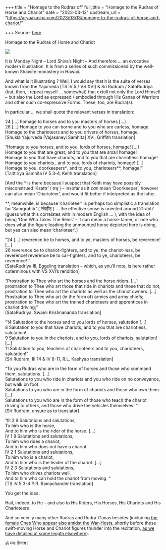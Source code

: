 +++
title = "Homage to the Rudras of"
full_title = "Homage to the Rudras of Horse and Chariot"
date = "2023-03-13"
upstream_url = "https://aryaakasha.com/2023/03/13/homage-to-the-rudras-of-horse-and-chariot/"

+++
Source: [here](https://aryaakasha.com/2023/03/13/homage-to-the-rudras-of-horse-and-chariot/).

Homage to the Rudras of Horse and Chariot

![](https://aryaakasha.files.wordpress.com/2023/03/7304e3ce6b8a44b01605428b7da103cd.jpg?w=564)

It is Monday Night – Lord Shiva’s Night – And therefore … an evocative modern illustration. It is from a series of such commissioned by the well-known Shaivite monastery in Hawaii.

And what is it illustrating ? Well, I would say that it is the suite of verses known from the Yajurveda \[TS IV 5 / VS XVI\] & Sri Rudram / SataRudriya (but, then, I repeat myself … somewhat) that extoll not only the Lord Himself – but also the Lord as expressed / embodied through His Ganas of Warriors and other such co-expressive Forms. These, too, are Rudra(s).

In particular … we shall quote the relevant verses in translation:

24 \[…\] homage to horses and to you masters of horses \[…\]  
26 \[…\] Homage to you car-borne and to you who are carless, homage.  
Homage to the charioteers and to you drivers of horses, homage.  
\[Shukla Yajurveda \[Vajasaneyi Samhita\] XVI, Griffith translation\]

“Homage to you horses, and to you, lords of horses, homage! \[…\]  
Homage to you that are great, and to you that are small homage!  
Homage to you that have chariots, and to you that are chariotless homage!  
Homage to you chariots , and to you, lords of chariots, homage! \[…\]  
Homage to you, doorkeepers\**,* and to you, charioteers\*\*, homage!”  
\[Taittiriya Samhita IV 5 3-4, Keith translation\]

\[And the \* is there because I suspect that Keith may have possibly misconstrued ‘Ksattr’ ( क्षत्तृ ) – insofar as it *can* mean ‘Doorkeeper’, however can also mean ‘Charioteer’, and would fit better if interpreted as the latter.

\*\*, meanwhile, is because ‘charioteer’ is perhaps too simplistic a translation for ‘Samgrahitr’ ( संग्रहीतृ ) … the effective sense is oriented around ‘Grabh’ (guess what this correlates with in modern English … ), with the idea of being ‘One Who Takes The Reins’ – it can mean a horse-tamer, or one who does what the figure leading the unmounted horse depicted here is doing, but yes can also mean ‘charioteer’.\]

“24 \[…\] reverence be to horses, and to ye, masters of horses, be reverence! \[…\]  
26 reverence be to chariot-fighters, and to ye, the chariot-less, be reverence! reverence be to car-fighters, and to ye, charioteers, be reverence! “  
\[SataRudriya III, Eggeling translation – which, as you’ll note, is here rather coterminous with VS XVI’s rendition\]

“Prostration to Thee who art the horses and the horse riders. \[…\]  
prostration to Thee who art those that ride in chariots and those that do not; prostration to Thee who art the chariots as well as the chariot owners. \[…\]  
Prostration to Thee who art (in the form of) armies and army chiefs; prostration to Thee who art the trained charioteers and apprentices in chariot driving;”  
\[SataRudriya, Swami Krishnananda translation\]

“14 Salutation to the horses and to you lords of horses, salutation \[…\]  
8 Salutation to you that have chariots, and to you that are chariotless, salutation!  
9 Salutation to you in the chariots, and to you, lords of chariots, salutation! \[…\]  
11 Salutation to you, teachers of charioteers and to you, charioteers, salutation!”  
\[Sri Rudram, III 14 & IV 8-11, R.L. Kashyap translation\]

“To you Rudras who are in the form of horses and those who command them, salutations. \[…\]  
Salutations to you who ride in chariots and you who ride on no conveyance, but walk on foot.  
Salutations to you who are in the form of chariots and those who own them. \[…\]  
Salutations to you who are in the form of those who teach the chariot driving to others, and those who drive the vehicles themselves. “  
\[Sri Rudram, unsure as to translator\]

“III 2 9 Salutations and salutations,  
To him who is the horse,  
And to him who is the rider of the horse. \[…\]  
IV 1 8 Salutations and salutations,  
To him who rides a chariot,  
And to him who does not have a chariot.  
IV 2 1 Salutations and salutations,  
To him who is a chariot,  
And to him who is the leader of the chariot. \[…\]  
IV 2 3 Salutations and salutations,  
To him who drives chariots well,  
And to him who can hold the chariot from moving. “  
\[TS IV 5 3-4 P.R. Ramachander translation\]

You get the idea.

Hail, indeed, to He – and also to His Riders, His Horses, His Chariots and His Charioteers

And so veer-y many other Rudras and Rudra-Ganas besides (including [the female Ones Who appear also amidst the War-Hosts](https://www.academia.edu/92411413/The_Rudraga%E1%B9%87ik%C4%81s_A_Radical_Revaluation), shortly before these swift-moving Horse and Chariot figures thunder into the recitation, [as we have detailed at some length elsewhere](https://aryaakasha.com/2022/03/08/rudraganika-a-study-in-eternal-return-as-manifested-through-the-sky-fathers-female-retinue-across-the-indo-european-world/)).

ॐ नमः शिवाय !
